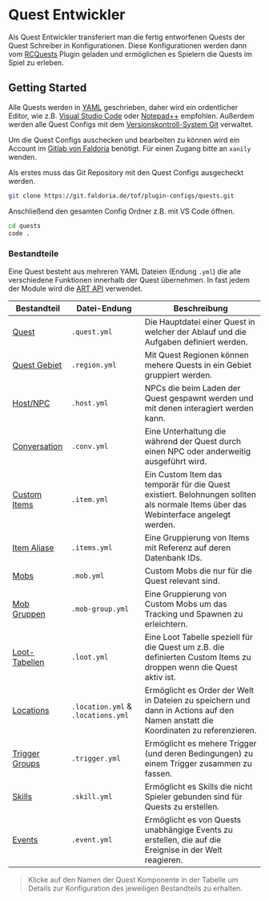 # Quest Entwickler

Als Quest Entwickler transferiert man die fertig entworfenen Quests der Quest Schreiber in Konfigurationen. Diese Konfigurationen werden dann vom [RCQuests](../README.md) Plugin geladen und ermöglichen es Spielern die Quests im Spiel zu erleben.

## Getting Started

Alle Quests werden in [YAML](https://de.wikipedia.org/wiki/YAML) geschrieben, daher wird ein ordentlicher Editor, wie z.B. [Visual Studio Code](https://code.visualstudio.com/) oder [Notepad++](https://notepad-plus-plus.org/) empfohlen.
Außerdem werden alle Quest Configs mit dem [Versionskontroll-System Git](https://git-scm.com/downloads) verwaltet.

Um die Quest Configs auschecken und bearbeiten zu können wird ein Account im [Gitlab von Faldoria](https://git.faldoria.de/) benötigt. Für einen Zugang bitte an `xanily` wenden.

Als erstes muss das Git Repository mit den Quest Configs ausgecheckt werden.

```sh
git clone https://git.faldoria.de/tof/plugin-configs/quests.git
```

Anschließend den gesamten Config Ordner z.B. mit VS Code öffnen.

```sh
cd quests
code .
```

### Bestandteile

Eine Quest besteht aus mehreren YAML Dateien (Endung `.yml`) die alle verschiedene Funktionen innerhalb der Quest übernehmen. In fast jedem der Module wird die [ART API](https://git.faldoria.de/tof/plugins/raidcraft/raidcraft-api/blob/master/docs/ART-API.md) verwendet.

| Bestandteil                                                                                                               | Datei-Endung                       | Beschreibung                                                                                                                       |
| ------------------------------------------------------------------------------------------------------------------------- | ---------------------------------- | ---------------------------------------------------------------------------------------------------------------------------------- |
| [Quest](QUEST-CONFIG.md)                                                                                                  | `.quest.yml`                       | Die Hauptdatei einer Quest in welcher der Ablauf und die Aufgaben definiert werden.                                                |
| [Quest Gebiet](QUEST-REGION.md)                                                                                           | `.region.yml`                      | Mit Quest Regionen können mehere Quests in ein Gebiet gruppiert werden.                                                            |
| [Host/NPC](https://git.faldoria.de/tof/plugins/raidcraft/conversations/blob/master/docs/ADMIN.md#hosts)                   | `.host.yml`                        | NPCs die beim Laden der Quest gespawnt werden und mit denen interagiert werden kann.                                               |
| [Conversation](https://git.faldoria.de/tof/plugins/raidcraft/conversations/blob/master/docs/ADMIN.md)                     | `.conv.yml`                        | Eine Unterhaltung die während der Quest durch einen NPC oder anderweitig ausgeführt wird.                                          |
| [Custom Items](https://git.faldoria.de/tof/plugins/raidcraft/rcitems/blob/master/docs/ADMIN.md#config-dateien)            | `.item.yml`                        | Ein Custom Item das temporär für die Quest existiert. Belohnungen sollten als normale Items über das Webinterface angelegt werden. |
| [Item Aliase](https://git.faldoria.de/tof/plugins/raidcraft/rcitems/blob/master/docs/ADMIN.md#alias-items)                | `.items.yml`                       | Eine Gruppierung von Items mit Referenz auf deren Datenbank IDs.                                                                   |
| [Mobs](https://git.faldoria.de/tof/plugins/raidcraft/rcmobs/blob/master/docs/ADMIN.md)                                    | `.mob.yml`                         | Custom Mobs die nur für die Quest relevant sind.                                                                                   |
| [Mob Gruppen](https://git.faldoria.de/tof/plugins/raidcraft/rcmobs/blob/master/docs/ADMIN.md#mob-gruppen)                 | `.mob-group.yml`                   | Eine Gruppierung von Custom Mobs um das Tracking und Spawnen zu erleichtern.                                                       |
| [Loot-Tabellen](https://git.faldoria.de/tof/plugins/raidcraft/rcloot/blob/master/docs/ADMIN.md)                           | `.loot.yml`                        | Eine Loot Tabelle speziell für die Quest um z.B. die definierten Custom Items zu droppen wenn die Quest aktiv ist.                 |
| [Locations](https://git.faldoria.de/tof/plugins/raidcraft/rclocations/blob/master/README.md)                              | `.location.yml` & `.locations.yml` | Ermöglicht es Order der Welt in Dateien zu speichern und dann in Actions auf den Namen anstatt die Koordinaten zu referenzieren.   |
| [Trigger Groups](https://git.faldoria.de/tof/plugins/raidcraft/raidcraft-api/blob/master/docs/ART-API.md#trigger-gruppen) | `.trigger.yml`                     | Ermöglicht es mehere Trigger (und deren Bedingungen) zu einem Trigger zusammen zu fassen.                                          |
| [Skills](https://git.faldoria.de/tof/plugins/raidcraft/rcskills/blob/master/docs/Skills.md#skills-in-quests)              | `.skill.yml`                       | Ermöglicht es Skills die nicht Spieler gebunden sind für Quests zu erstellen.                                                      |
| [Events](https://git.faldoria.de/tof/plugins/raidcraft/rcevents/blob/master/README.md)                                    | `.event.yml`                       | Ermöglicht es von Quests unabhängige Events zu erstellen, die auf die Ereignise in der Welt reagieren.                             |

> Klicke auf den Namen der Quest Komponente in der Tabelle um Details zur Konfiguration des jeweiligen Bestandteils zu erhalten.

